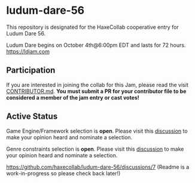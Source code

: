 # ludum-dare-56
This repository is designated for the HaxeCollab cooperative entry for Ludum Dare 56.

Ludum Dare begins on October 4th@6:00pm EDT and lasts for 72 hours.
https://ldjam.com

## Participation
If you are interested in joining the collab for this Jam, please read the visit [CONTRIBUTOR.md](https://github.com/haxecollab/ludum-dare-56/blob/main/CONTRIBUTOR.md).
**You must submit a PR for your contributor file to be considered a member of the jam entry or cast votes!**

## Active Status
Game Engine/Framework selection is **open**. Please visit this [discussion](https://github.com/haxecollab/ludum-dare-56/discussions/1) to make your opinion heard and nominate a selection.

Genre constraints selection is **open**. Please visit this [discussion](https://github.com/haxecollab/ludum-dare-56/discussions/7) to make your opinion heard and nominate a selection.

https://github.com/haxecollab/ludum-dare-56/discussions/7
(Readme is a work-in-progress so please check back later!)
